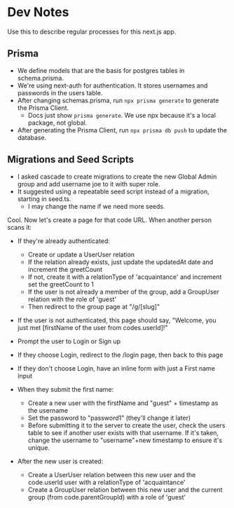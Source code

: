 # Dev Notes

Use this to describe regular processes for this next.js app. 

## Prisma

- We define models that are the basis for postgres tables in schema.prisma.
- We're using next-auth for authentication. It stores usernames and passwords 
  in the users table. 
- After changing schemas.prisma, run `npx prisma generate` to generate the Prisma Client.
  - Docs just show `prisma generate`. We use npx because it's a local package, not global. 
- After generating the Prisma Client, run `npx prisma db push` to update the database.

## Migrations and Seed Scripts

- I asked cascade to create migrations to create the new Global Admin group and 
  add username joe to it with super role. 
- It suggested using a repeatable seed script instead of a migration, starting in seed.ts. 
  - I may change the name if we need more seeds. 


Cool. Now let's create a page for that code URL. When another person scans it:

* If they're already authenticated:
  * Create or update a UserUser relation
  * If the relation already exists, just update the updatedAt date and increment the greetCount
  * If not, create it with a relationType of 'acquaintance' and increment set the greetCount to 1
  * If the user is not already a member of the group, add a GroupUser relation with the role of 'guest'
  * Then redirect to the group page at "/g/[slug]"

* If the user is not authenticated, this page should say, "Welcome, you just met [firstName of the user from codes.userId]!" 
* Prompt the user to Login or Sign up
* If they choose Login, redirect to the /login page, then back to this page
* If they don't choose Login, have an inline form with just a First name input
* When they submit the first name:
  * Create a new user with the firstName and "guest" + timestamp as the username
  * Set the password to "password1" (they'll change it later)
  * Before submitting it to the server to create the user, check the users table to see if another user exists with that username. If it's taken, change the username to "username"+new timestamp to ensure it's unique.
 * After the new user is created:
    * Create a UserUser relation between this new user and the code.userId user with a relationType of 'acquaintance'
    * Create a GroupUser relation between this new user and the current group (from code.parentGroupId) with a role of 'guest'

